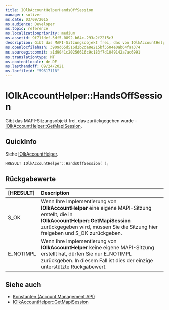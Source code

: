 ```yaml
---
title: IOlkAccountHelperHandsOffSession
manager: soliver
ms.date: 03/09/2015
ms.audience: Developer
ms.topic: reference
ms.localizationpriority: medium
ms.assetid: 9f71fdef-5df5-0892-b64c-293a2f22f5c3
description: Gibt das MAPI-Sitzungsobjekt frei, das von IOlkAccountHelper::GetMapiSession zurückgegeben wurde.
ms.openlocfilehash: 3909d65d516d2b2da8e215bf5504e0ab64faa374
ms.sourcegitcommit: a1d9041c20256616c9c183f7d1049142a7ac6991
ms.translationtype: MT
ms.contentlocale: de-DE
ms.lasthandoff: 09/24/2021
ms.locfileid: "59617118"
---
```

# <a name="iolkaccounthelperhandsoffsession"></a>IOlkAccountHelper::HandsOffSession

Gibt das MAPI-Sitzungsobjekt frei, das zurückgegeben wurde – [IOlkAccountHelper::GetMapiSession](iolkaccounthelper-getmapisession.md).
  
## <a name="quick-info"></a>QuickInfo

Siehe [IOlkAccountHelper](iolkaccounthelper.md).
  
```cpp
HRESULT IOlkAccountHelper::HandsOffSession( );
```

## <a name="return-values"></a>Rückgabewerte

|**[HRESULT]**|**Description**|
|:-----|:-----|
|S_OK  <br/> |Wenn Ihre Implementierung von **IOlkAccountHelper** eine eigene MAPI-Sitzung erstellt, die in **IOlkAccountHelper::GetMapiSession** zurückgegeben wird, müssen Sie die Sitzung hier freigeben und S_OK zurückgeben.  <br/> |
|E_NOTIMPL  <br/> |Wenn Ihre Implementierung von **IOlkAccountHelper** keine eigene MAPI-Sitzung erstellt hat, dürfen Sie nur E_NOTIMPL zurückgeben. In diesem Fall ist dies der einzige unterstützte Rückgabewert.  <br/> |
   
## <a name="see-also"></a>Siehe auch

- [Konstanten (Account Management API)](constants-account-management-api.md)  
- [IOlkAccountHelper::GetMapiSession](iolkaccounthelper-getmapisession.md)

